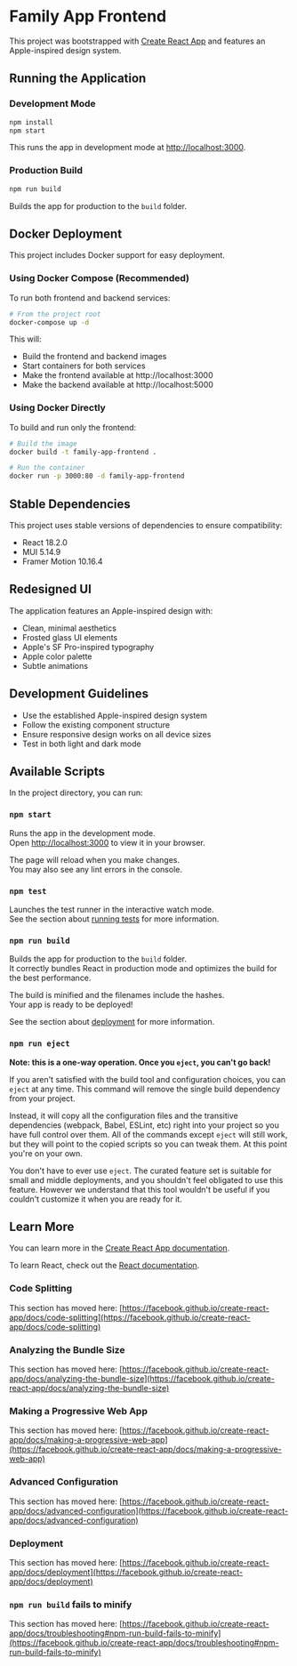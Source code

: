 # Family App Frontend

This project was bootstrapped with [Create React App](https://github.com/facebook/create-react-app) and features an Apple-inspired design system.

## Running the Application

### Development Mode

```bash
npm install
npm start
```

This runs the app in development mode at [http://localhost:3000](http://localhost:3000).

### Production Build

```bash
npm run build
```

Builds the app for production to the `build` folder.

## Docker Deployment

This project includes Docker support for easy deployment.

### Using Docker Compose (Recommended)

To run both frontend and backend services:

```bash
# From the project root
docker-compose up -d
```

This will:
- Build the frontend and backend images
- Start containers for both services
- Make the frontend available at http://localhost:3000
- Make the backend available at http://localhost:5000

### Using Docker Directly

To build and run only the frontend:

```bash
# Build the image
docker build -t family-app-frontend .

# Run the container
docker run -p 3000:80 -d family-app-frontend
```

## Stable Dependencies

This project uses stable versions of dependencies to ensure compatibility:

- React 18.2.0
- MUI 5.14.9
- Framer Motion 10.16.4

## Redesigned UI

The application features an Apple-inspired design with:

- Clean, minimal aesthetics
- Frosted glass UI elements
- Apple's SF Pro-inspired typography
- Apple color palette
- Subtle animations

## Development Guidelines

- Use the established Apple-inspired design system
- Follow the existing component structure
- Ensure responsive design works on all device sizes
- Test in both light and dark mode

## Available Scripts

In the project directory, you can run:

### `npm start`

Runs the app in the development mode.\
Open [http://localhost:3000](http://localhost:3000) to view it in your browser.

The page will reload when you make changes.\
You may also see any lint errors in the console.

### `npm test`

Launches the test runner in the interactive watch mode.\
See the section about [running tests](https://facebook.github.io/create-react-app/docs/running-tests) for more information.

### `npm run build`

Builds the app for production to the `build` folder.\
It correctly bundles React in production mode and optimizes the build for the best performance.

The build is minified and the filenames include the hashes.\
Your app is ready to be deployed!

See the section about [deployment](https://facebook.github.io/create-react-app/docs/deployment) for more information.

### `npm run eject`

**Note: this is a one-way operation. Once you `eject`, you can't go back!**

If you aren't satisfied with the build tool and configuration choices, you can `eject` at any time. This command will remove the single build dependency from your project.

Instead, it will copy all the configuration files and the transitive dependencies (webpack, Babel, ESLint, etc) right into your project so you have full control over them. All of the commands except `eject` will still work, but they will point to the copied scripts so you can tweak them. At this point you're on your own.

You don't have to ever use `eject`. The curated feature set is suitable for small and middle deployments, and you shouldn't feel obligated to use this feature. However we understand that this tool wouldn't be useful if you couldn't customize it when you are ready for it.

## Learn More

You can learn more in the [Create React App documentation](https://facebook.github.io/create-react-app/docs/getting-started).

To learn React, check out the [React documentation](https://reactjs.org/).

### Code Splitting

This section has moved here: [https://facebook.github.io/create-react-app/docs/code-splitting](https://facebook.github.io/create-react-app/docs/code-splitting)

### Analyzing the Bundle Size

This section has moved here: [https://facebook.github.io/create-react-app/docs/analyzing-the-bundle-size](https://facebook.github.io/create-react-app/docs/analyzing-the-bundle-size)

### Making a Progressive Web App

This section has moved here: [https://facebook.github.io/create-react-app/docs/making-a-progressive-web-app](https://facebook.github.io/create-react-app/docs/making-a-progressive-web-app)

### Advanced Configuration

This section has moved here: [https://facebook.github.io/create-react-app/docs/advanced-configuration](https://facebook.github.io/create-react-app/docs/advanced-configuration)

### Deployment

This section has moved here: [https://facebook.github.io/create-react-app/docs/deployment](https://facebook.github.io/create-react-app/docs/deployment)

### `npm run build` fails to minify

This section has moved here: [https://facebook.github.io/create-react-app/docs/troubleshooting#npm-run-build-fails-to-minify](https://facebook.github.io/create-react-app/docs/troubleshooting#npm-run-build-fails-to-minify)
